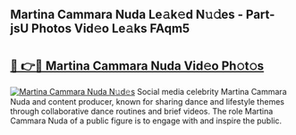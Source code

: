 ## Martina Cammara Nuda Le𝚊k𝚎d N𝚞𝚍es - Part-jsU Photos Vid𝚎o Le𝚊ks FAqm5

# <h2><a href="http://fbd3qbv.evod.top/?m=Martina+Cammara+Nuda">🔗 👉🔴 Martina Cammara Nuda Vid𝚎o Ph𝚘t𝚘s</a></h2>

[![Martina Cammara Nuda N𝚞d𝚎s](https://i.imgur.com/8V9OHl7.gif)](http://fbd3qbv.evod.top/?m=Martina+Cammara+Nuda)
Social media celebrity Martina Cammara Nuda and content producer, known for sharing dance and lifestyle themes through collaborative dance routines and brief videos. The role Martina Cammara Nuda of a public figure is to engage with and inspire the public. 

